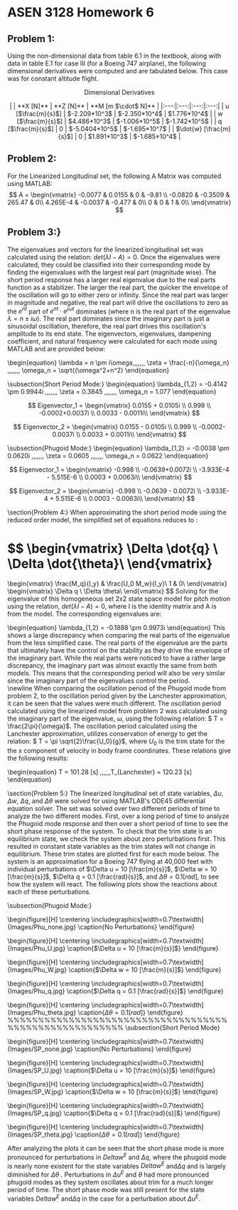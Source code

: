 
# ASEN 3128 Homework 6

## Problem 1:
Using the non-dimensional data from table 6.1 in the textbook, along with data in table E.1 for case III (for a Boeing 747 airplane), the following dimensional derivatives were computed and are tabulated below. This case was for constant altitude flight.
<p align="center">
  Dimensional Derivatives
<p\>

<center>
| | **X [N]** | **Z [N]** | **M [m $\cdot$ N]** |
|:---:|:---:|:---:|:---:|
| u [$\frac{m}{s}$]       | $-2.209*10^3$ |  $-2.350*10^4$  |  $1.776*10^4$   |
| w [$\frac{m}{s}$]       |  $4.486*10^3$ |  $-1.006*10^5$  |  $-1.742*10^5$  |
| q [$\frac{m}{s}$]       |  0            |  $-5.0404*10^5$ |  $-1.695*10^7$  |
| $\dot{w} [\frac{m}{s}$] |  0            |  $1.891*10^3$   |  $-1.685*10^4$  |
</center>


## Problem 2:
For the Linearized Longitudinal set, the following A Matrix was computed using MATLAB:
$$
A =
\begin{vmatrix}
-0.0077 & 0.0155 & 0 & -9.81 \\
-0.0820 & -0.3509 & 265.47 & 0\\
4.265E-4 & -0.0037 & -0.477 & 0\\
0 & 0 & 1 & 0\\
\end{vmatrix}
$$


## Problem 3:}
The eigenvalues and vectors for the linearized longitudinal set was calculated using the relation: $det(\lambda I - A) = 0$. Once the eigenvalues were calculated, they could be classified into their corresponding mode by finding the eigenvalues with the largest real part (magnitude wise). The short period response has a larger real eigenvalue due to the real parts function as a stabilizer. The larger the real part, the quicker the envelope of the oscillation will go to either zero or infinity. Since the real part was larger in magnitude and negative, the real part will drive the oscillations to zero as the $e^{n t}$ part of $e^{n t}\cdot e^{j\omega t}$ dominates (where n is the real part of the eigenvalue $\lambda = n \pm i\omega$). The real part dominates since the imaginary part is just a sinusoidal oscillation, therefore, the real part drives this oscillation's amplitude to its end state. The eigenvectors, eigenvalues, dampening coefficient, and natural frequency were calculated for each mode  using MATLAB and are provided below:

\begin{equation}
\lambda = n \pm i\omega,\,\,\,\,\,\, \zeta = \frac{-n}{\omega_n}  ,\,\,\,\,\,\, \omega_n = \sqrt{(\omega^2+n^2}
\end{equation}

\subsection{Short Period Mode:}
\begin{equation}
\lambda_{1,2} = -0.4142 \pm 0.9944i ,\,\,\,\,\,\, \zeta = 0.3845  ,\,\,\,\,\,\, \omega_n = 1.077
\end{equation}

$$
Eigenvector_1 =
\begin{vmatrix}
0.0155 + 0.0105i \\
0.999 \\
-0.0002+0.0037i \\
0.0033 - 0.0011i\\
\end{vmatrix}
$$

$$
Eigenvector_2 =
\begin{vmatrix}
0.0155 - 0.0105i \\
0.999 \\
-0.0002-0.0037i \\
0.0033 + 0.0011i\\
\end{vmatrix}
$$

\subsection{Phugoid Mode:}
\begin{equation}
\lambda_{1,2} = -0.0038 \pm 0.0620i ,\,\,\,\,\,\, \zeta = 0.0605  ,\,\,\,\,\,\, \omega_n = 0.0622
\end{equation}


$$
Eigenvector_1 =
\begin{vmatrix}
-0.998 \\
-0.0639+0.0072i \\
-3.933E-4 - 5.515E-6 \\
0.0003 + 0.0063i\\
\end{vmatrix}
$$

$$
Eigenvector_2 =
\begin{vmatrix}
-0.998 \\
-0.0639 - 0.0072i \\
-3.933E-4 + 5.515E-6 \\
0.0003 - 0.0063i\\
\end{vmatrix}
$$

\section{Problem 4:}
When approximating the short period mode using the reduced order model, the simplified set of equations reduces to :


$$
\begin{vmatrix}
\Delta \dot{q} \\
\Delta \dot{\theta}\\
\end{vmatrix}
= 
\begin{vmatrix}
\frac{M_q}{I_y} & \frac{U_0 M_w}{I_y}\\
1 & 0\\
\end{vmatrix}
\begin{vmatrix}
\Delta q \\
\Delta \theta\\
\end{vmatrix}
$$
Solving for the eigenvalue of this homogeneous set 2x2 state space model for pitch motion using the relation, $det(\lambda I - A) = 0$, where I is the identity matrix and A is from the model. The corresponding eigenvalues are:

\begin{equation}
\lambda_{1,2} = -0.1888 \pm 0.9973i 
\end{equation}
 This shows a large discrepancy when comparing the real parts of the eigenvalue from the less simplified case. The real parts of the eigenvalue are the parts that ultimately have the control on the stability as they drive the envelope of the imaginary part. While the real parts were noticed to have a rather large discrepancy, the imaginary part was almost exactly the same from both models. This means that the corresponding period will also be very similar since the imaginary part of the eigenvalues control the period.  
 \newline
 When comparing the oscillation period of the Phugoid mode from problem 2, to the oscillation period given by the Lanchester approximation, it can be seen that the values were much different.
 The oscillation period calculated using the linearized model from problem 2 was calculated using the imaginary part of the eigenvalue, $\omega$, using the following relation: $ T = \frac{2\pi}{\omega}$. The oscillation period calculated using the Lanchester approximation, utilizes conservation of energy to get the relation: $ T = \pi \sqrt{2}\frac{U_0}{g}$, where $U_0$ is the trim state for the the x component of velocity in body frame coordinates. These relations give the following results:
 
 \begin{equation}
 T = 101.28 [s] ,\,\,\,\,\,T_{Lanchester} = 120.23 [s] 
 \end{equation}
 
 \section{Problem 5:}
 The linearized longitudinal set of state variables, $\Delta u$, $\Delta w$, $\Delta q$, and $\Delta \theta$ were solved for using MATLAB's ODE45 differential equation solver. The set was solved over two different periods of time to analyze the two different modes. First, over a long period of time to analyze the Phugoid mode response and then over a short period of time to see the short phase response of the system. To check that the trim state is an equilibrium state, we check the system about zero perturbations first. This resulted in constant state variables as the trim states will not change in equilibrium. These trim states are plotted first for each mode below. The system is an approximation for a Boeing 747 flying at 40,000 feet with individual perturbations of $\Delta u = 10 [\frac{m}{s}]$, $\Delta w = 10 [\frac{m}{s}]$, $\Delta q = 0.1 [\frac{rad}{s}]$, and $\Delta \theta = 0.1 [rad]$, to see how the system will react. The following plots show the reactions about each of these perturbations.
 
 \subsection{Phugoid Mode:}
 
  \begin{figure}[H]
\centering
\includegraphics[width=0.7\textwidth]{Images/Phu_none.jpg}
\caption{No Perturbations}
\end{figure}
 
 \begin{figure}[H]
\centering
\includegraphics[width=0.7\textwidth]{Images/Phu_U.jpg}
\caption{$\Delta u = 10 [\frac{m}{s}]$}
\end{figure}

 \begin{figure}[H]
\centering
\includegraphics[width=0.7\textwidth]{Images/Phu_W.jpg}
\caption{$\Delta w = 10 [\frac{m}{s}]$}
\end{figure}

 \begin{figure}[H]
\centering
\includegraphics[width=0.7\textwidth]{Images/Phu_q.jpg}
\caption{$\Delta q = 0.1 [\frac{rad}{s}]$}
\end{figure}

 \begin{figure}[H]
\centering
\includegraphics[width=0.7\textwidth]{Images/Phu_theta.jpg}
\caption{$\Delta \theta = 0.1 [rad]$}
\end{figure}
%%%%%%%%%%%%%%%%%%%%%%%%%%%%%%%%%%%%%%%%%%%%%%%%%%%%%%%
 \subsection{Short Period Mode}

  \begin{figure}[H]
\centering
\includegraphics[width=0.7\textwidth]{Images/SP_none.jpg}
\caption{No Perturbations}
\end{figure}

 \begin{figure}[H]
\centering
\includegraphics[width=0.7\textwidth]{Images/SP_U.jpg}
\caption{$\Delta u = 10 [\frac{m}{s}]$}
\end{figure}

 \begin{figure}[H]
\centering
\includegraphics[width=0.7\textwidth]{Images/SP_W.jpg}
\caption{$\Delta w = 10 [\frac{m}{s}]$}
\end{figure}

 \begin{figure}[H]
\centering
\includegraphics[width=0.7\textwidth]{Images/SP_q.jpg}
\caption{$\Delta q = 0.1 [\frac{rad}{s}]$}
\end{figure}

 \begin{figure}[H]
\centering
\includegraphics[width=0.7\textwidth]{Images/SP_theta.jpg}
\caption{$\Delta \theta = 0.1 [rad]$}
\end{figure}

After analyzing the plots it can be seen that the short phase mode is more pronounced for perturbations in $Delta w^E$ and $\Delta q$, where the phugoid mode is nearly none existent for the state variables $Delta w^E$ and$\Delta q$ and is largely diminished for $\Delta \theta$ . Perturbations in $\Delta u^E$ and $\theta$ had more pronounced phugoid modes as they system oscillates about trim for a much longer period of time. The short phase mode was still present for the state variables  $Delta w^E$ and$\Delta q$ in the case for a perturbation about $\Delta u^E$.
